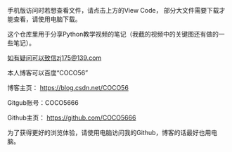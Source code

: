 手机版访问时若想查看文件，请点击上方的View Code，
部分大文件需要下载才能查看，请使用电脑下载。

这个仓库里用于分享Python教学视频的笔记（我截的视频中的关键图还有做的一些笔记）。

如有疑问可以致信zj175@139.com

本人博客可以百度“COCO56”

博客主页：
https://blog.csdn.net/COCO56

Gitgub账号：COCO5666

Github主页：
https://github.com/COCO5666

为了获得更好的浏览体验，请使用电脑访问我的Github，博客的话最好也用电脑。
